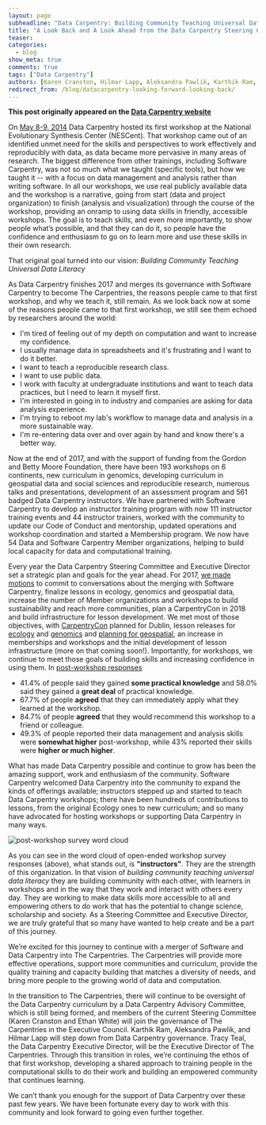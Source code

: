 ```yaml
---
layout: page
subheadline: "Data Carpentry: Building Community Teaching Universal Data Literacy"
title: "A Look Back and A Look Ahead from the Data Carpentry Steering Committee"
teaser: 
categories:
  - blog
show_meta: true
comments: true
tags: ["Data Carpentry"]
authors: [Karen Cranston, Hilmar Lapp, Aleksandra Pawlik, Karthik Ram, Tracy Teal, Ethan White]
redirect_from: /blog/datacarpentry-looking-forward-looking-back/
--- 
```


**This post originally appeared on the [Data Carpentry website](https://datacarpentry.org)**

On [May 8-9, 2014](https://software-carpentry.org/blog/2014/05/our-first-data-carpentry-workshop.html) Data Carpentry hosted its first workshop at the National Evolutionary Synthesis Center (NESCent). That workshop came out of an identified unmet need for the skills and perspectives to work effectively and reproducibly with data, as data became more pervasive in many areas of research. The biggest difference from other trainings, including Software Carpentry, was not so much what we taught (specific tools), but how we taught it -- with a focus on data management and analysis rather than writing software. In all our workshops, we use real publicly available data and the workshop is a narrative, going from start (data and project organization) to finish (analysis and visualization) through the course of the workshop, providing an onramp to using data skills in friendly, accessible workshops. The goal is to teach skills, and even more importantly, to show people what’s possible, and that they can do it, so people have the confidence and enthusiasm to go on to learn more and use these skills in their own research.

That original goal turned into our vision: *Building Community Teaching Universal Data Literacy*

As Data Carpentry finishes 2017 and merges its governance with Software Carpentry to become The Carpentries, the reasons people came to that first workshop, and why we teach it, still remain. As we look back now at some of the reasons people came to that first workshop, we still see them echoed by researchers around the world:

- I'm tired of feeling out of my depth on computation and want to increase my confidence.
- I usually manage data in spreadsheets and it's frustrating and I want to do it better.
- I want to teach a reproducible research class.
- I want to use public data.
- I work with faculty at undergraduate institutions and want to teach data practices, but I need to learn it myself first.
- I'm interested in going in to industry and companies are asking for data analysis experience.
- I'm trying to reboot my lab's workflow to manage data and analysis in a more sustainable way.
- I'm re-entering data over and over again by hand and know there's a better way.

Now at the end of 2017, and with the support of funding from the Gordon and Betty Moore Foundation, there have been 193 workshops on 6 continents, new curriculum in genomics, developing curriculum in geospatial data and social sciences and reproducible research, numerous talks and presentations, development of an assessment program and 561 badged Data Carpentry instructors. We have partnered with Software Carpentry to develop an instructor training program with now 111 instructor training events and 44 instructor trainers, worked with the community to update our Code of Conduct and mentorship, updated operations and workshop coordination and started a Membership program. We now have 54 Data and Software Carpentry Member organizations, helping to build local capacity for data and computational training.

Every year the Data Carpentry Steering Committee and Executive Director set a strategic plan and goals for the year ahead. For 2017, [we made motions](http://www.datacarpentry.org/blog/steering-committee-in-person/) to commit to conversations about the merging with Software Carpentry, finalize lessons in ecology, genomics and geospatial data, increase the number of Member organizations and workshops to build sustainability and reach more communities, plan a CarpentryCon in 2018 and build infrastructure for lesson development. We met most of those objectives, with [CarpentryCon](http://www.carpentrycon.org/) planned for Dublin, lesson releases for [ecology](http://www.datacarpentry.org/blog/lesson-release/) and [genomics](http://www.datacarpentry.org/blog/genomics-lesson-release/) and [planning for geospatial](http://www.datacarpentry.org/blog/geospatial-socsci/), an increase in memberships and workshops and the initial development of lesson infrastructure (more on that coming soon!).
Importantly, for workshops, we continue to meet those goals of building skills and increasing confidence in using them. In [post-workshop responses](https://carpentries.github.io/assessment/data-carpentry/postworkshop/report.html)

- 41.4% of people said they gained **some practical knowledge** and 58.0% said they gained a **great deal** of practical knowledge.
- 67.7% of people **agreed** that they can immediately apply what they learned at the workshop.
- 84.7% of people **agreed** that they would recommend this workshop to a friend or colleague.
- 49.3% of people reported their data management and analysis skills were **somewhat higher** post-workshop, while 43% reported their skills were **higher or much higher**.

What has made Data Carpentry possible and continue to grow has been the amazing support, work and enthusiasm of the community. Software Carpentry welcomed Data Carpentry into the community to expand the kinds of offerings available; instructors stepped up and started to teach Data Carpentry workshops; there have been hundreds of contributions to lessons, from the original Ecology ones to new curriculum; and so many have advocated for hosting workshops or supporting Data Carpentry in many ways.  

![post-workshop survey word cloud](http://www.datacarpentry.org/images/workshop-word-cloud.png)

As you can see in the word cloud of open-ended workshop survey responses (above), what stands out, is **"instructors"**. They are the strength of this organization. In that vision of *building community teaching universal data literacy* they are building community with each other, with learners in workshops and in the way that they work and interact with others every day. They are working to make data skills more accessible to all and empowering others to do work that has the potential to change science, scholarship and society. As a Steering Committee and Executive Director, we are truly grateful that so many have wanted to help create and be a part of this journey.  

We’re excited for this journey to continue with a merger of Software and Data Carpentry into The Carpentries. The Carpentries will provide more effective operations, support more communities and curriculum, provide the quality training and capacity building that matches a diversity of needs, and bring more people to the growing world of data and computation.

In the transition to The Carpentries, there will continue to be oversight of the Data Carpentry curriculum by a Data Carpentry Advisory Committee, which is still being formed, and members of the current Steering Committee (Karen Cranston and Ethan White) will join the governance of The Carpentries in the Executive Council. Karthik Ram, Aleksandra Pawlik, and Hilmar Lapp will step down from Data Carpentry governance. Tracy Teal, the Data Carpentry Executive Director, will be the Executive Director of The Carpentries. Through this transition in roles, we’re continuing the ethos of that first workshop, developing a shared approach to training people in the computational skills to do their work and building an empowered community that continues learning.

We can’t thank you enough for the support of Data Carpentry over these past few years. We have been fortunate every day to work with this community and look forward to going even further together.
